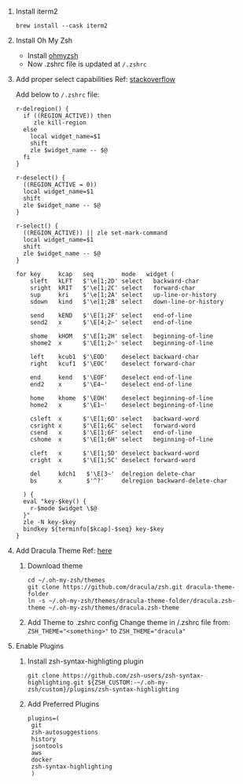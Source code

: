 1. Install iterm2
   ```
   brew install --cask iterm2
   ```

1. Install Oh My Zsh
   - Install [ohmyzsh](https://github.com/ohmyzsh/ohmyzsh)
   - Now .zshrc file is updated at `/.zshrc`

1. Add proper select capabilities
   Ref: [stackoverflow](https://stackoverflow.com/questions/5407916/zsh-zle-shift-selection)

   Add below to `/.zshrc` file:
    ```
    r-delregion() {
      if ((REGION_ACTIVE)) then
         zle kill-region
      else 
        local widget_name=$1
        shift
        zle $widget_name -- $@
      fi
    }
    
    r-deselect() {
      ((REGION_ACTIVE = 0))
      local widget_name=$1
      shift
      zle $widget_name -- $@
    }
    
    r-select() {
      ((REGION_ACTIVE)) || zle set-mark-command
      local widget_name=$1
      shift
      zle $widget_name -- $@
    }
    
    for key     kcap   seq        mode   widget (
        sleft   kLFT   $'\e[1;2D' select   backward-char
        sright  kRIT   $'\e[1;2C' select   forward-char
        sup     kri    $'\e[1;2A' select   up-line-or-history
        sdown   kind   $'\e[1;2B' select   down-line-or-history
    
        send    kEND   $'\E[1;2F' select   end-of-line
        send2   x      $'\E[4;2~' select   end-of-line
    
        shome   kHOM   $'\E[1;2H' select   beginning-of-line
        shome2  x      $'\E[1;2~' select   beginning-of-line
    
        left    kcub1  $'\EOD'    deselect backward-char
        right   kcuf1  $'\EOC'    deselect forward-char
    
        end     kend   $'\EOF'    deselect end-of-line
        end2    x      $'\E4~'    deselect end-of-line
    
        home    khome  $'\EOH'    deselect beginning-of-line
        home2   x      $'\E1~'    deselect beginning-of-line
    
        csleft  x      $'\E[1;6D' select   backward-word
        csright x      $'\E[1;6C' select   forward-word
        csend   x      $'\E[1;6F' select   end-of-line
        cshome  x      $'\E[1;6H' select   beginning-of-line
    
        cleft   x      $'\E[1;5D' deselect backward-word
        cright  x      $'\E[1;5C' deselect forward-word
    
        del     kdch1   $'\E[3~'  delregion delete-char
        bs      x       $'^?'     delregion backward-delete-char
    
      ) {
      eval "key-$key() {
        r-$mode $widget \$@
      }"
      zle -N key-$key
      bindkey ${terminfo[$kcap]-$seq} key-$key
    }
    ```

1. Add  Dracula Theme
   Ref: [here](https://draculatheme.com/zsh)
   1. Download theme
      ```
      cd ~/.oh-my-zsh/themes
      git clone https://github.com/dracula/zsh.git dracula-theme-folder
      ln -s ~/.oh-my-zsh/themes/dracula-theme-folder/dracula.zsh-theme ~/.oh-my-zsh/themes/dracula.zsh-theme
      ```
   1. Add Theme to .zshrc config
      Change theme in /.zshrc file
      from: `ZSH_THEME="<something>"` to `ZSH_THEME="dracula"`

1. Enable Plugins
   1. Install zsh-syntax-highligting plugin
      ```
      git clone https://github.com/zsh-users/zsh-syntax-highlighting.git ${ZSH_CUSTOM:-~/.oh-my-zsh/custom}/plugins/zsh-syntax-highlighting
      ```

   1. Add Preferred Plugins
      ```
      plugins=(
       git
       zsh-autosuggestions
       history
       jsontools
       aws
       docker
       zsh-syntax-highlighting
       )
      ```
